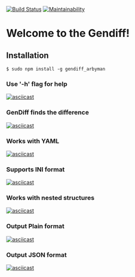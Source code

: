 [![Build Status](https://travis-ci.org/arbyman/project-lvl2-s463.svg?branch=master)](https://travis-ci.org/arbyman/project-lvl2-s463)
[![Maintainability](https://api.codeclimate.com/v1/badges/fa604af6196b7164f2ca/maintainability)](https://codeclimate.com/github/arbyman/project-lvl2-s463/maintainability)
# Welcome to the Gendiff!
## Installation
```$ sudo npm install -g gendiff_arbyman```
### Use '-h' flag for help
[![asciicast](https://asciinema.org/a/3T8ydXoJydroFpCDtH7hmu7mi.svg)](https://asciinema.org/a/3T8ydXoJydroFpCDtH7hmu7mi)
### GenDiff finds the difference
[![asciicast](https://asciinema.org/a/6cYvk1bWIo7pXsR8XrZZIiJl1.svg)](https://asciinema.org/a/6cYvk1bWIo7pXsR8XrZZIiJl1)
### Works with YAML
[![asciicast](https://asciinema.org/a/zGcFQx1IcE005VhQcOGNDbB0B.svg)](https://asciinema.org/a/zGcFQx1IcE005VhQcOGNDbB0B)
### Supports INI format
[![asciicast](https://asciinema.org/a/QS2oKTXzNdGp1xa4IrWSRH9Ux.svg)](https://asciinema.org/a/QS2oKTXzNdGp1xa4IrWSRH9Ux)
### Works with nested structures
[![asciicast](https://asciinema.org/a/WkcxhMs5xsnbhKM040dZ2g2Z1.svg)](https://asciinema.org/a/WkcxhMs5xsnbhKM040dZ2g2Z1)
### Output Plain format
[![asciicast](https://asciinema.org/a/b7qP3kCAZLUvHkTAVTqBdfyqP.svg)](https://asciinema.org/a/b7qP3kCAZLUvHkTAVTqBdfyqP)
### Output JSON format
[![asciicast](https://asciinema.org/a/MZqe3pxdEVxmX2Kg6Lmn5Y8fK.svg)](https://asciinema.org/a/MZqe3pxdEVxmX2Kg6Lmn5Y8fK)